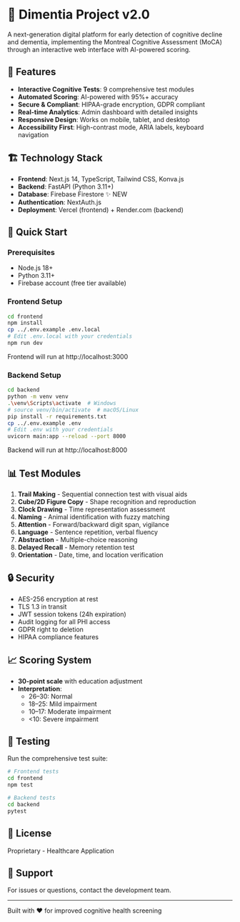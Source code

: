 # 🧠 Dimentia Project v2.0

A next-generation digital platform for early detection of cognitive decline and dementia, implementing the Montreal Cognitive Assessment (MoCA) through an interactive web interface with AI-powered scoring.

## 🎯 Features

- **Interactive Cognitive Tests**: 9 comprehensive test modules
- **Automated Scoring**: AI-powered with 95%+ accuracy
- **Secure & Compliant**: HIPAA-grade encryption, GDPR compliant
- **Real-time Analytics**: Admin dashboard with detailed insights
- **Responsive Design**: Works on mobile, tablet, and desktop
- **Accessibility First**: High-contrast mode, ARIA labels, keyboard navigation

## 🏗️ Technology Stack

- **Frontend**: Next.js 14, TypeScript, Tailwind CSS, Konva.js
- **Backend**: FastAPI (Python 3.11+)
- **Database**: Firebase Firestore ✨ NEW
- **Authentication**: NextAuth.js
- **Deployment**: Vercel (frontend) + Render.com (backend)

## 🚀 Quick Start

### Prerequisites

- Node.js 18+
- Python 3.11+
- Firebase account (free tier available)

### Frontend Setup

```bash
cd frontend
npm install
cp ../.env.example .env.local
# Edit .env.local with your credentials
npm run dev
```

Frontend will run at http://localhost:3000

### Backend Setup

```bash
cd backend
python -m venv venv
.\venv\Scripts\activate  # Windows
# source venv/bin/activate  # macOS/Linux
pip install -r requirements.txt
cp ../.env.example .env
# Edit .env with your credentials
uvicorn main:app --reload --port 8000
```

Backend will run at http://localhost:8000

## 📊 Test Modules

1. **Trail Making** - Sequential connection test with visual aids
2. **Cube/2D Figure Copy** - Shape recognition and reproduction
3. **Clock Drawing** - Time representation assessment
4. **Naming** - Animal identification with fuzzy matching
5. **Attention** - Forward/backward digit span, vigilance
6. **Language** - Sentence repetition, verbal fluency
7. **Abstraction** - Multiple-choice reasoning
8. **Delayed Recall** - Memory retention test
9. **Orientation** - Date, time, and location verification

## 🔒 Security

- AES-256 encryption at rest
- TLS 1.3 in transit
- JWT session tokens (24h expiration)
- Audit logging for all PHI access
- GDPR right to deletion
- HIPAA compliance features

## 📈 Scoring System

- **30-point scale** with education adjustment
- **Interpretation**:
  - 26–30: Normal
  - 18–25: Mild impairment
  - 10–17: Moderate impairment
  - <10: Severe impairment

## 🧪 Testing

Run the comprehensive test suite:

```bash
# Frontend tests
cd frontend
npm test

# Backend tests
cd backend
pytest
```

## 📝 License

Proprietary - Healthcare Application

## 👥 Support

For issues or questions, contact the development team.

---

Built with ❤️ for improved cognitive health screening
